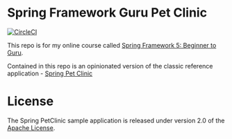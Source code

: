 # Spring Framework Guru Pet Clinic

[![CircleCI](https://circleci.com/gh/RaggerBreak/sfg-pet-clinic.svg?style=svg)](https://circleci.com/gh/RaggerBreak/sfg-pet-clinic)

This repo is for my online course called [Spring Framework 5: Beginner to Guru](https://www.udemy.com/spring-framework-5-beginner-to-guru/?couponCode=GITHUB_SFGPETCLINIC).

Contained in this repo is an opinionated version of the classic reference application - [Spring Pet Clinic](https://github.com/spring-projects/spring-petclinic)



# License

The Spring PetClinic sample application is released under version 2.0 of the [Apache License](http://www.apache.org/licenses/LICENSE-2.0).
